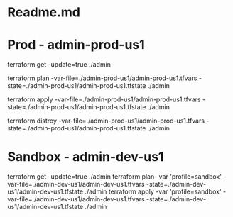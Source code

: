 # Readme.md

# Prod - admin-prod-us1
terraform get -update=true ./admin

terraform plan -var-file=./admin-prod-us1/admin-prod-us1.tfvars -state=./admin-prod-us1/admin-prod-us1.tfstate ./admin

terraform apply -var-file=./admin-prod-us1/admin-prod-us1.tfvars -state=./admin-prod-us1/admin-prod-us1.tfstate ./admin

terraform distroy -var-file=./admin-prod-us1/admin-prod-us1.tfvars -state=./admin-prod-us1/admin-prod-us1.tfstate ./admin

# Sandbox - admin-dev-us1
terraform get -update=true ./admin
terraform plan  -var 'profile=sandbox' -var-file=./admin-dev-us1/admin-dev-us1.tfvars -state=./admin-dev-us1/admin-dev-us1.tfstate ./admin
terraform apply -var 'profile=sandbox' -var-file=./admin-dev-us1/admin-dev-us1.tfvars -state=./admin-dev-us1/admin-dev-us1.tfstate ./admin

